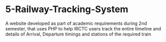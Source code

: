 # 5-Railway-Tracking-System
A website developed as part of academic requirements during 2nd semester, that uses PHP to help IRCTC users track the entire timeline and details of Arrival, Departure timings and stations of the required train
